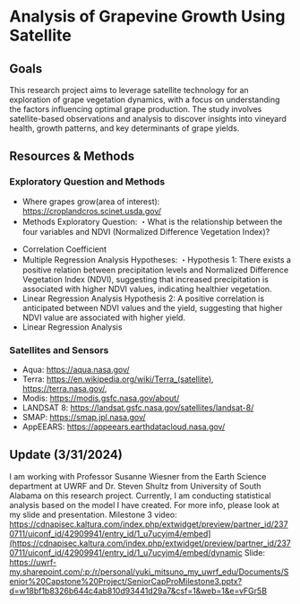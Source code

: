 # Analysis of Grapevine Growth Using Satellite

## Goals 
This research project aims to leverage satellite technology for an exploration of grape vegetation dynamics, with a focus on understanding the factors influencing optimal grape production. The study involves satellite-based observations and analysis to discover insights into vineyard health, growth patterns, and key determinants of grape yields.

## Resources & Methods
### Exploratory Question and Methods
* Where grapes grow(area of interest): https://croplandcros.scinet.usda.gov/
* Methods
Exploratory Question:
・What is the relationship between the four variables and NDVI (Normalized Difference Vegetation Index)?​
 -  Correlation Coefficient​
 - Multiple Regression Analysis​
Hypotheses:​
・Hypothesis 1: There exists a positive relation between precipitation levels and Normalized Difference Vegetation Index (NDVI), suggesting that increased precipitation is associated with higher NDVI values, indicating healthier vegetation.​
- Linear Regression Analysis​
Hypothesis 2: A positive correlation is anticipated between NDVI values and the yield, suggesting that  higher NDVI value are associated with higher yield.​
- Linear Regression Analysis​

### Satellites and Sensors
* Aqua: https://aqua.nasa.gov/
* Terra: https://en.wikipedia.org/wiki/Terra_(satellite), https://terra.nasa.gov/, 
* Modis: https://modis.gsfc.nasa.gov/about/
* LANDSAT 8: https://landsat.gsfc.nasa.gov/satellites/landsat-8/
* SMAP: https://smap.jpl.nasa.gov/
* AppEEARS: https://appeears.earthdatacloud.nasa.gov/

## Update (3/31/2024)
I am working with Professor Susanne Wiesner from the Earth Science department at UWRF and Dr. Steven Shultz from University of South Alabama on this research project. 
Currently, I am conducting statistical analysis based on the model I have created. For more info, please look at my slide and presentation. 
Milestone 3 video: https://cdnapisec.kaltura.com/index.php/extwidget/preview/partner_id/2370711/uiconf_id/42909941/entry_id/1_u7ucyjm4/embed](https://cdnapisec.kaltura.com/index.php/extwidget/preview/partner_id/2370711/uiconf_id/42909941/entry_id/1_u7ucyjm4/embed/dynamic
Slide: https://uwrf-my.sharepoint.com/:p:/r/personal/yuki_mitsuno_my_uwrf_edu/Documents/Senior%20Capstone%20Project/SeniorCapProMilestone3.pptx?d=w18bf1b8326b644c4ab810d93441d29a7&csf=1&web=1&e=vFGr5B
